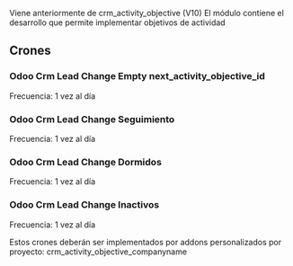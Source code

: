 Viene anteriormente de crm_activity_objective (V10)
El módulo contiene el desarrollo que permite implementar objetivos de actividad

## Crones

### Odoo Crm Lead Change Empty next_activity_objective_id
Frecuencia: 1 vez al día

### Odoo Crm Lead Change Seguimiento
Frecuencia: 1 vez al día

### Odoo Crm Lead Change Dormidos
Frecuencia: 1 vez al día

### Odoo Crm Lead Change Inactivos
Frecuencia: 1 vez al día

Estos crones deberán ser implementados por addons personalizados por proyecto: crm_activity_objective_companyname
